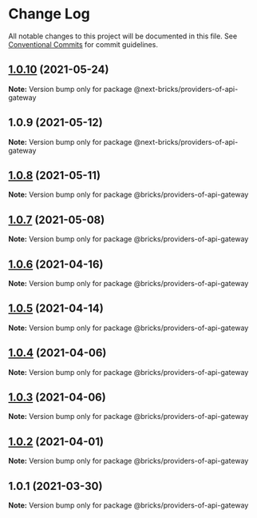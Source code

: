 # Change Log

All notable changes to this project will be documented in this file.
See [Conventional Commits](https://conventionalcommits.org) for commit guidelines.

## [1.0.10](https://github.com/easyops-cn/next-providers/compare/@next-bricks/providers-of-api-gateway@1.0.9...@next-bricks/providers-of-api-gateway@1.0.10) (2021-05-24)

**Note:** Version bump only for package @next-bricks/providers-of-api-gateway

## 1.0.9 (2021-05-12)

**Note:** Version bump only for package @next-bricks/providers-of-api-gateway

## [1.0.8](https://gitlab-as-provider-bot/anyclouds/next-providers/compare/@bricks/providers-of-api-gateway@1.0.7...@bricks/providers-of-api-gateway@1.0.8) (2021-05-11)

**Note:** Version bump only for package @bricks/providers-of-api-gateway

## [1.0.7](https://gitlab-as-provider-bot/anyclouds/next-providers/compare/@bricks/providers-of-api-gateway@1.0.6...@bricks/providers-of-api-gateway@1.0.7) (2021-05-08)

**Note:** Version bump only for package @bricks/providers-of-api-gateway

## [1.0.6](https://git.easyops.local/anyclouds/next-providers/compare/@bricks/providers-of-api-gateway@1.0.5...@bricks/providers-of-api-gateway@1.0.6) (2021-04-16)

**Note:** Version bump only for package @bricks/providers-of-api-gateway

## [1.0.5](https://gitlab-as-provider-bot/anyclouds/next-providers/compare/@bricks/providers-of-api-gateway@1.0.4...@bricks/providers-of-api-gateway@1.0.5) (2021-04-14)

**Note:** Version bump only for package @bricks/providers-of-api-gateway

## [1.0.4](https://git.easyops.local/anyclouds/next-providers/compare/@bricks/providers-of-api-gateway@1.0.3...@bricks/providers-of-api-gateway@1.0.4) (2021-04-06)

**Note:** Version bump only for package @bricks/providers-of-api-gateway

## [1.0.3](https://gitlab-as-provider-bot/anyclouds/next-providers/compare/@bricks/providers-of-api-gateway@1.0.2...@bricks/providers-of-api-gateway@1.0.3) (2021-04-06)

**Note:** Version bump only for package @bricks/providers-of-api-gateway

## [1.0.2](https://git.easyops.local/anyclouds/next-providers/compare/@bricks/providers-of-api-gateway@1.0.1...@bricks/providers-of-api-gateway@1.0.2) (2021-04-01)

**Note:** Version bump only for package @bricks/providers-of-api-gateway

## 1.0.1 (2021-03-30)

**Note:** Version bump only for package @bricks/providers-of-api-gateway
